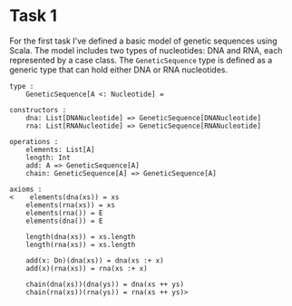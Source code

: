 # Task 1

For the first task I've defined a basic model of genetic sequences using Scala. 
The model includes two types of nucleotides: DNA and RNA, each represented by a case class. The `GeneticSequence` type is 
defined as a generic type that can hold either DNA or RNA nucleotides.

```text
type :
    GeneticSequence[A <: Nucleotide] =
    
constructors :
    dna: List[DNANucleotide] => GeneticSequence[DNANucleotide]
    rna: List[RNANucleotide] => GeneticSequence[RNANucleotide]

operations :
    elements: List[A]
    length: Int
    add: A => GeneticSequence[A]
    chain: GeneticSequence[A] => GeneticSequence[A]

axioms :
<    elements(dna(xs)) = xs
    elements(rna(xs)) = xs
    elements(rna()) = E
    elements(dna()) = E
    
    length(dna(xs)) = xs.length
    length(rna(xs)) = xs.length
    
    add(x: Dn)(dna(xs)) = dna(xs :+ x)
    add(x)(rna(xs)) = rna(xs :+ x)
   
    chain(dna(xs))(dna(ys)) = dna(xs ++ ys)
    chain(rna(xs))(rna(ys)) = rna(xs ++ ys)>
```